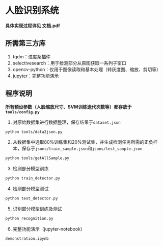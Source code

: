 # 人脸识别系统

**具体实现过程详见 文档.pdf**

## 所需第三方库

1. tqdm：进度条插件
2. selectivesearch：用于检测部分从原图获取一系列子窗口
3. opencv-python：仅用于图像读取和基本处理（转灰度图、缩放、剪切等）
4. jupyter：完整功能演示

## 程序说明

**所有预设参数（人脸缩放尺寸、SVM训练迭代次数等）都存放于`tools/config.py`**

1. 对原始数据集进行数据整理，保存结果于`dataset.json`

```bash
python tools/data2json.py
```

2. 从数据集中选取80%训练集和20%测试集，并生成检测任务所需的正负样本，保存于`jsons/train_sample.json`和`jsons/test_sample.json`

```python
python tools/getAllSample.py
```

3. 检测部分模型训练

```bash
python train_detector.py
```

4. 检测部分模型测试

```bash
python test_detector.py
```

5. 识别部分模型训练及测试

```bash
python recognition.py
```

6. 完整功能演示（jupyter-notebook）

```python
demonstration.ipynb
```

